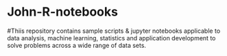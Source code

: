 # John-R-notebooks

#Thiis repository contains sample scripts & jupyter notebooks applicable to data analysis, machine learning, statistics and application development to solve problems across a wide range of data sets.
